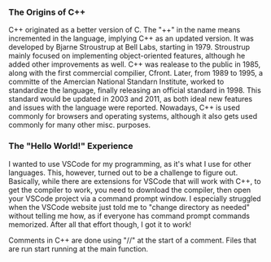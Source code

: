 ### The Origins of C++

C++ originated as a better version of C. The "++" in the name means incremented in the language, implying C++ as an updated version. 
It was developed by Bjarne Stroustrup at Bell Labs, starting in 1979. Stroustrup mainly focused on implementing object-oriented features, although he added other improvements as well.
C++ was realease to the public in 1985, along with the first commercial compilier, Cfront. Later, from 1989 to 1995, a committe of the Amercian National Standarn Institute, worked to standardize the language, finally releasing an official standard in 1998.
This standard would be updated in 2003 and 2011, as both ideal new features and issues with the language were reported.
Nowadays, C++ is used commonly for browsers and operating systems, although it also gets used commonly for many other misc. purposes.



### The "Hello World!" Experience

I wanted to use VSCode for my programming, as it's what I use for other languages. This, however, turned out to be a challenge to figure out.
Basically, while there are extensions for VSCode that will work with C++, to get the compiler to work, you need to download the compiler, then open your VSCode project via a command prompt window. I especially struggled when the VSCode website just told me to "change directory as needed" without telling me how, as if everyone has command prompt commands memorized.
After all that effort though, I got it to work!

Comments in C++ are done using "//" at the start of a comment. Files that are run start running at the main function.
